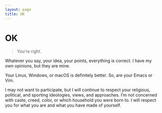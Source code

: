 ```yaml
---
layout: page
title: OK
---
```


# OK

> You’re right.

Whatever you say, your idea, your points, everything is correct.
I have my own opinions, but they are mine.

Your Linux, Windows, or macOS is definitely better. So, are your Emacs or Vim.

I may not want to participate, but I will continue to respect your religious, political, and sporting ideologies, views, and approaches. I’m not concerned with caste, creed, color, or which household you were born to. I will respect you for what you are and what you have made of yourself.

<!-- 

Gone without food on many nights.
Went to school without food.
No slippers.
Realize that cold nights can be made warm with warm clothings only in 10th grade. Always assume the winters will be like that - cold shivering nights to get over with.
Migrated from my home-town for better prospects to Bombay, by borrowing ₹10,000 from my aunt, who had always helped our family with food, books, and many others.

Stole food (potatoes, pumpkins, chillies, etc.) from the neighboring vegetable garden. They knew but didn't tell us. When they gave us the harvested vegetables regularly, I began to realize that they knew all along.

Started at a no-window single-room next to a cow-shed in Bombay.

Slept on a mosquito infested bench at a Bus-stop to save money before returning from appearing in an exam in Guwahati, back to Imphal.

Been teaching younger kids since 6th grade to earn my own school fees and pocket money. Relatives helped.

 -->